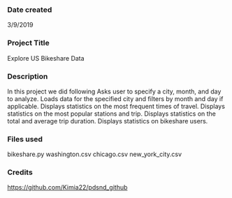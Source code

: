 ### Date created
3/9/2019


### Project Title
Explore US Bikeshare Data


### Description
In this project we did following 
Asks user to specify a city, month, and day to analyze.
Loads data for the specified city and filters by month and day if applicable.
Displays statistics on the most frequent times of travel.
Displays statistics on the most popular stations and trip.
Displays statistics on the total and average trip duration.
Displays statistics on bikeshare users.




### Files used
bikeshare.py 
washington.csv
chicago.csv
new_york_city.csv


### Credits
https://github.com/Kimia22/pdsnd_github


